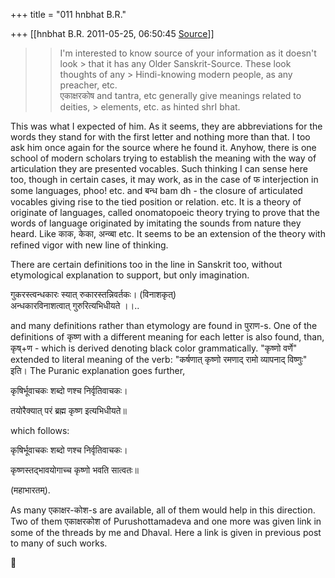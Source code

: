 +++
title = "011 hnbhat B.R."

+++
[[hnbhat B.R.	2011-05-25, 06:50:45 [Source](https://groups.google.com/g/samskrita/c/gsuKzG7nCBc)]]



> 
> > 
> > I'm interested to know source of your information as it doesn't look > that it has any Older Sanskrit-Source. These look thoughts of any > Hindi-knowing modern people, as any preacher, etc.  
> एकाक्षरकोष and tantra, etc generally give meanings related to deities, > elements, etc. as hinted shrI bhat.  
> > 
> > 
> > 
> > 
> > 
> > 
> > 
> > 

  

This was what I expected of him. As it seems, they are abbreviations for the words they stand for with the first letter and nothing more than that. I too ask him once again for the source where he found it. Anyhow, there is one school of modern scholars trying to establish the meaning with the way of articulation they are presented vocables. Such thinking I can sense here too, though in certain cases, it may work, as in the case of फ interjection in some languages, phoo! etc. and बन्ध bam dh - the closure of articulated vocables giving rise to the tied position or relation. etc. It is a theory of originate of languages, called onomatopoeic theory trying to prove that the words of language originated by imitating the sounds from nature they heard. Like काक, केका, अन्व्बा etc. It seems to be an extension of the theory with refined vigor with new line of thinking.

  

There are certain definitions too in the line in Sanskrit too, without etymological explanation to support, but only imagination.

  
गुकरस्त्वन्धकारः स्यात् रुकारस्तन्निवर्तकः। (विनाशकृत्)  
अन्धकारविनाशत्वात् गुरुरित्यभिधीयते ।।..

  

and many definitions rather than etymology are found in पुराण-s. One of the definitions of कृष्ण with a different meaning for each letter is also found, than, कृष्+ण - which is derived denoting black color grammatically. "कृष्णो वर्णे" extended to literal meaning of the verb: "कर्षणात् कृष्णो रमणाद् रामो व्यापनाद् विष्णुः" इति। The Puranic explanation goes further,

  

कृषिर्भूवाचकः शब्दो णश्च निर्वृतिवाचकः।

तयोरैक्यात् परं ब्रह्म कृष्ण इत्यभिधीयते॥

  

which follows:

  

कृषिर्भूवाचकः शब्दो णश्च निर्वृतिवाचकः।

कृष्णस्तद्भावयोगाच्च कृष्णो भवति सात्वतः॥

  

(महाभारतम्).

  
As many एकाक्षर-कोश-s are available, all of them would help in this direction. Two of them एकाक्षरकोश of Purushottamadeva and one more was given link in some of the threads by me and Dhaval. Here a link is given in previous post to many of such works.



